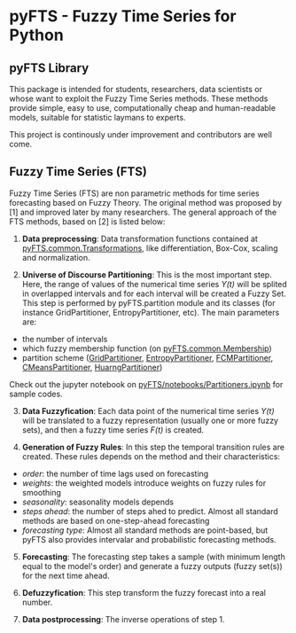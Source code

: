 # pyFTS - Fuzzy Time Series for Python

## pyFTS Library

This package is intended for students, researchers, data scientists or whose want to exploit the Fuzzy Time Series methods. These methods provide simple, easy to use, computationally cheap and human-readable models, suitable for statistic laymans to experts.

This project is continously under improvement and contributors are well come.


## Fuzzy Time Series (FTS)
Fuzzy Time Series (FTS) are non parametric methods for time series forecasting based on Fuzzy Theory.  The original method was proposed by [1] and improved later by many researchers. The general approach of the FTS methods, based on [2] is listed below:

1. **Data preprocessing**: Data transformation functions contained at [pyFTS.common.Transformations](https://github.com/petroniocandido/pyFTS/blob/master/pyFTS/common/Transformations.py), like differentiation, Box-Cox, scaling and normalization.

2. **Universe of Discourse Partitioning**: This is the most important step. Here, the range of values of the numerical time series *Y(t)* will be splited in overlapped intervals and for each interval will be created a Fuzzy Set. This step is performed by pyFTS.partition module and its classes (for instance GridPartitioner, EntropyPartitioner, etc). The main parameters are:
 - the number of intervals
 - which fuzzy membership function (on [pyFTS.common.Membership](https://github.com/petroniocandido/pyFTS/blob/master/pyFTS/common/Membership.py))
 - partition scheme ([GridPartitioner](https://github.com/petroniocandido/pyFTS/blob/master/pyFTS/partitioners/Grid.py), [EntropyPartitioner](https://github.com/petroniocandido/pyFTS/blob/master/pyFTS/partitioners/Entropy.py), [FCMPartitioner](https://github.com/petroniocandido/pyFTS/blob/master/pyFTS/partitioners/FCM.py), [CMeansPartitioner](https://github.com/petroniocandido/pyFTS/blob/master/pyFTS/partitioners/CMeans.py), [HuarngPartitioner](https://github.com/petroniocandido/pyFTS/blob/master/pyFTS/partitioners/Huarng.py))
 
 Check out the jupyter notebook on [pyFTS/notebooks/Partitioners.ipynb](https://github.com/petroniocandido/pyFTS/blob/master/pyFTS/notebooks/Partitioners.ipynb) for sample codes.
 
3. **Data Fuzzyfication**: Each data point of the numerical time series *Y(t)* will be translated to a fuzzy representation (usually one or more fuzzy sets), and then a fuzzy time series *F(t)* is created.

4. **Generation of Fuzzy Rules**: In this step the temporal transition rules are created. These rules depends on the method and their characteristics:
- *order*: the number of time lags used on forecasting
- *weights*: the weighted models introduce weights on fuzzy rules for smoothing
- *seasonality*: seasonality models depends 
- *steps ahead*: the number of steps ahed to predict. Almost all standard methods are based on one-step-ahead forecasting
- *forecasting type*: Almost all standard methods are point-based, but pyFTS also provides intervalar and probabilistic forecasting methods.

5. **Forecasting**: The forecasting step takes a sample (with minimum length equal to the model's order) and generate a fuzzy outputs (fuzzy set(s)) for the next time ahead. 

6. **Defuzzyfication**: This step transform the fuzzy forecast into a real number.

7. **Data postprocessing**: The inverse operations of step 1.

